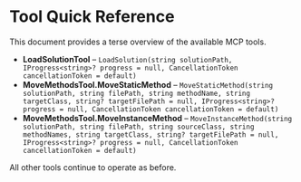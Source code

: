 # Tool Quick Reference

This document provides a terse overview of the available MCP tools.

- **LoadSolutionTool** – `LoadSolution(string solutionPath, IProgress<string>? progress = null, CancellationToken cancellationToken = default)`
- **MoveMethodsTool.MoveStaticMethod** – `MoveStaticMethod(string solutionPath, string filePath, string methodName, string targetClass, string? targetFilePath = null, IProgress<string>? progress = null, CancellationToken cancellationToken = default)`
- **MoveMethodsTool.MoveInstanceMethod** – `MoveInstanceMethod(string solutionPath, string filePath, string sourceClass, string methodNames, string targetClass, string? targetFilePath = null, IProgress<string>? progress = null, CancellationToken cancellationToken = default)`

All other tools continue to operate as before.

